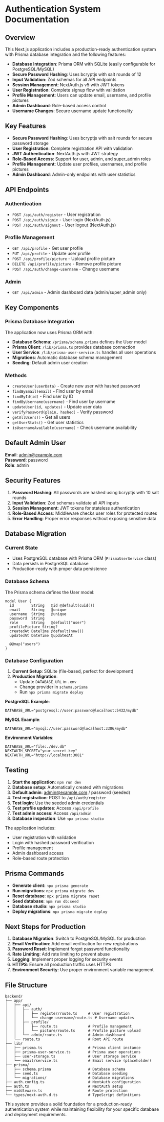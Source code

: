 # Authentication System Documentation

## Overview

This Next.js application includes a production-ready authentication system with Prisma database integration and the following features:

- **Database Integration**: Prisma ORM with SQLite (easily configurable for PostgreSQL/MySQL)
- **Secure Password Hashing**: Uses bcryptjs with salt rounds of 12
- **Input Validation**: Zod schemas for all API endpoints
- **Session Management**: NextAuth.js v5 with JWT tokens
- **User Registration**: Complete signup flow with validation
- **Profile Management**: Users can update email, username, and profile pictures
- **Admin Dashboard**: Role-based access control
- **Username Changes**: Secure username update functionality

## Key Features

- **Secure Password Hashing**: Uses bcryptjs with salt rounds for secure password storage
- **User Registration**: Complete registration API with validation
- **JWT Authentication**: NextAuth.js with JWT strategy
- **Role-Based Access**: Support for user, admin, and super_admin roles
- **Profile Management**: Update user profiles, usernames, and profile pictures
- **Admin Dashboard**: Admin-only endpoints with user statistics

## API Endpoints

### Authentication
- `POST /api/auth/register` - User registration
- `POST /api/auth/signin` - User login (NextAuth.js)
- `POST /api/auth/signout` - User logout (NextAuth.js)

### Profile Management
- `GET /api/profile` - Get user profile
- `PUT /api/profile` - Update user profile
- `POST /api/profile/picture` - Upload profile picture
- `DELETE /api/profile/picture` - Remove profile picture
- `POST /api/auth/change-username` - Change username

### Admin
- `GET /api/admin` - Admin dashboard data (admin/super_admin only)

## Key Components

### Prisma Database Integration
The application now uses Prisma ORM with:
- **Database Schema**: `/prisma/schema.prisma` defines the User model
- **Prisma Client**: `/lib/prisma.ts` provides database connection
- **User Service**: `/lib/prisma-user-service.ts` handles all user operations
- **Migrations**: Automatic database schema management
- **Seeding**: Default admin user creation

### Methods
- `createUser(userData)` - Create new user with hashed password
- `findByEmail(email)` - Find user by email
- `findById(id)` - Find user by ID
- `findByUsername(username)` - Find user by username
- `updateUser(id, updates)` - Update user data
- `verifyPassword(plain, hashed)` - Verify password
- `getAllUsers()` - Get all users
- `getUserStats()` - Get user statistics
- `isUsernameAvailable(username)` - Check username availability

## Default Admin User

**Email**: admin@example.com  
**Password**: password  
**Role**: admin

## Security Features

1. **Password Hashing**: All passwords are hashed using bcryptjs with 10 salt rounds
2. **Input Validation**: Zod schemas validate all API inputs
3. **Session Management**: JWT tokens for stateless authentication
4. **Role-Based Access**: Middleware checks user roles for protected routes
5. **Error Handling**: Proper error responses without exposing sensitive data

## Database Migration

### Current State
- Uses PostgreSQL database with Prisma ORM (`PrismaUserService` class)
- Data persists in PostgreSQL database
- Production-ready with proper data persistence

### Database Schema

The Prisma schema defines the User model:

```prisma
model User {
  id        String   @id @default(cuid())
  email     String   @unique
  username  String   @unique
  password  String
  role      String   @default("user")
  profilePicture String?
  createdAt DateTime @default(now())
  updatedAt DateTime @updatedAt

  @@map("users")
}
```

### Database Configuration

1. **Current Setup**: SQLite (file-based, perfect for development)
2. **Production Migration**: 
   - Update `DATABASE_URL` in `.env`
   - Change provider in `schema.prisma`
   - Run `npx prisma migrate deploy`

**PostgreSQL Example**:
```env
DATABASE_URL="postgresql://user:password@localhost:5432/mydb"
```

**MySQL Example**:
```env
DATABASE_URL="mysql://user:password@localhost:3306/mydb"
```

**Environment Variables**:
```env
DATABASE_URL="file:./dev.db"
NEXTAUTH_SECRET="your-secret-key"
NEXTAUTH_URL="http://localhost:3001"
```

## Testing

1. **Start the application**: `npm run dev`
2. **Database setup**: Automatically created with migrations
3. **Default admin**: admin@example.com / password (seeded)
4. **Test registration**: POST to `/api/auth/register`
5. **Test login**: Use the seeded admin credentials
6. **Test profile updates**: Access `/api/profile`
7. **Test admin access**: Access `/api/admin`
8. **Database inspection**: Use `npx prisma studio`

The application includes:
- User registration with validation
- Login with hashed password verification
- Profile management
- Admin dashboard access
- Role-based route protection

## Prisma Commands

- **Generate client**: `npx prisma generate`
- **Run migrations**: `npx prisma migrate dev`
- **Reset database**: `npx prisma migrate reset`
- **Seed database**: `npm run db:seed`
- **Database studio**: `npx prisma studio`
- **Deploy migrations**: `npx prisma migrate deploy`

## Next Steps for Production

1. **Database Migration**: Switch to PostgreSQL/MySQL for production
2. **Email Verification**: Add email verification for new registrations
3. **Password Reset**: Implement forgot password functionality
4. **Rate Limiting**: Add rate limiting to prevent abuse
5. **Logging**: Implement proper logging for security events
6. **HTTPS**: Ensure all production traffic uses HTTPS
7. **Environment Security**: Use proper environment variable management

## File Structure

```
backend/
├── app/
│   ├── api/
│   │   ├── auth/
│   │   │   ├── register/route.ts     # User registration
│   │   │   └── change-username/route.ts # Username updates
│   │   ├── profile/
│   │   │   ├── route.ts              # Profile management
│   │   │   └── picture/route.ts      # Profile picture upload
│   │   └── admin/route.ts            # Admin dashboard
│   └── route.ts                      # Root API route
├── lib/
│   ├── prisma.ts                     # Prisma client instance
│   ├── prisma-user-service.ts        # Prisma user operations
│   ├── user-storage.ts               # User storage service
│   └── email/service.ts              # Email service (placeholder)
├── prisma/
│   ├── schema.prisma                 # Database schema
│   ├── seed.ts                       # Database seeding
│   └── migrations/                   # Database migrations
├── auth.config.ts                    # NextAuth configuration
├── auth.ts                           # NextAuth setup
├── middleware.ts                     # Route protection
└── types/next-auth.d.ts              # TypeScript definitions
```

This system provides a solid foundation for a production-ready authentication system while maintaining flexibility for your specific database and deployment requirements.